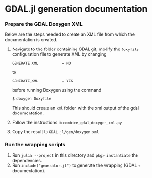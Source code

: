 GDAL.jl generation documentation
================================

### Prepare the GDAL Doxygen XML
Below are the steps needed to create an XML file from which the documentation is created.

1. Navigate to the folder containing GDAL git, modify the `Doxyfile` configuration file to generate XML by changing
   ```
   GENERATE_XML           = NO
   ```
   to
   ```
   GENERATE_XML           = YES
   ```
   before running Doxygen using the command
   ```
   $ doxygen Doxyfile
   ```

   This should create an `xml` folder, with the xml output of the gdal documentation.

2. Follow the instructions in `combine_gdal_doxygen_xml.py`
3. Copy the result to `GDAL.jl/gen/doxygen.xml`

### Run the wrapping scripts
1. Run `julia --project` in this directory and `pkg> instantiate` the dependencies.
2. Run `include("generator.jl")` to generate the wrapping (GDAL + documentation).
